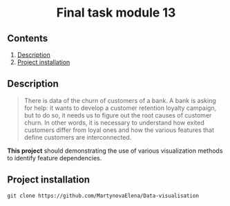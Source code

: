 # <center> Final task module 13</center>

## Contents
1. [Description](#description)
2. [Project installation](#project-installetion)


## Description

> There is data of the churn of customers of a bank. A bank is asking for help: it wants to develop a customer retention loyalty campaign, but to do so, it needs us to figure out the root causes of customer churn. In other words, it is necessary to understand how exited customers differ from loyal ones and how the various features that define customers are interconnected.

**This project** should demonstrating the use of various visualization methods to identify feature dependencies.


## Project installation

```
git clone https://github.com/MartynovaElena/Data-visualisation
```
 

